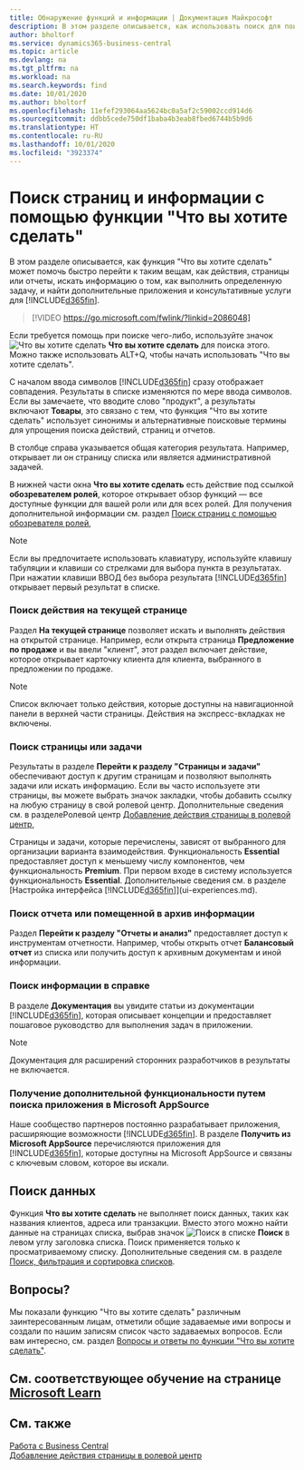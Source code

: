 ```yaml
---
title: Обнаружение функций и информации | Документация Майкрософт
description: В этом разделе описывается, как использовать поиск для поиска действий, страниц, отчетов, документации и данных, а также других приложений и консультативных служб.
author: bholtorf
ms.service: dynamics365-business-central
ms.topic: article
ms.devlang: na
ms.tgt_pltfrm: na
ms.workload: na
ms.search.keywords: find
ms.date: 10/01/2020
ms.author: bholtorf
ms.openlocfilehash: 11efef293064aa5624bc0a5af2c59002ccd914d6
ms.sourcegitcommit: ddbb5cede750df1baba4b3eab8fbed6744b5b9d6
ms.translationtype: HT
ms.contentlocale: ru-RU
ms.lasthandoff: 10/01/2020
ms.locfileid: "3923374"
---
```

# <a name="finding-pages-and-information-with-tell-me"></a>Поиск страниц и информации с помощью функции "Что вы хотите сделать"  
В этом разделе описывается, как функция "Что вы хотите сделать" может помочь быстро перейти к таким вещам, как действия, страницы или отчеты, искать информацию о том, как выполнить определенную задачу, и найти дополнительные приложения и консультативные услуги для [!INCLUDE[d365fin](includes/d365fin_md.md)].  


> [!VIDEO https://go.microsoft.com/fwlink/?linkid=2086048]

Если требуется помощь при поиске чего-либо, используйте значок ![Что вы хотите сделать](media/ui-search/search.png "Поиск страницы или отчета") **Что вы хотите сделать** для поиска этого. Можно также использовать ALT+Q, чтобы начать использовать "Что вы хотите сделать".

С началом ввода символов [!INCLUDE[d365fin](includes/d365fin_md.md)] сразу отображает совпадения. Результаты в списке изменяются по мере ввода символов. Если вы замечаете, что вводите слово "продукт", а результаты включают **Товары**, это связано с тем, что функция "Что вы хотите сделать" использует синонимы и альтернативные поисковые термины для упрощения поиска действий, страниц и отчетов.

В столбце справа указывается общая категория результата. Например, открывает ли он страницу списка или является административной задачей.  

В нижней части окна **Что вы хотите сделать** есть действие под ссылкой **обозревателем ролей**, которое открывает обзор функций — все доступные функции для вашей роли или для всех ролей. Для получения дополнительной информации см. раздел [Поиск страниц с помощью обозревателя ролей](ui-role-explorer.md),

> [!NOTE]  
>   Если вы предпочитаете использовать клавиатуру, используйте клавишу табуляции и клавиши со стрелками для выбора пункта в результатах. При нажатии клавиши ВВОД без выбора результата [!INCLUDE[d365fin](includes/d365fin_md.md)] открывает первый результат в списке.

### <a name="finding-an-action-on-the-current-page"></a>Поиск действия на текущей странице
Раздел **На текущей странице** позволяет искать и выполнять действия на открытой странице. Например, если открыта страница **Предложение по продаже** и вы ввели "клиент", этот раздел включает действие, которое открывает карточку клиента для клиента, выбранного в предложении по продаже.

> [!NOTE]  
>   Список включает только действия, которые доступны на навигационной панели в верхней части страницы. Действия на экспресс-вкладках не включены.  

### <a name="finding-a-page-or-a-task"></a>Поиск страницы или задачи
Результаты в разделе **Перейти к разделу "Страницы и задачи"** обеспечивают доступ к другим страницам и позволяют выполнять задачи или искать информацию. Если вы часто используете эти страницы, вы можете выбрать значок закладки, чтобы добавить ссылку на любую страницу в свой ролевой центр. Дополнительные сведения см. в разделеРолевой центр [Добавление действия страницы в ролевой центр](ui-bookmarks.md),

Страницы и задачи, которые перечислены, зависят от выбранного для организации варианта взаимодействия. Функциональность **Essential** предоставляет доступ к меньшему числу компонентов, чем функциональность **Premium**. При первом входе в систему используется функциональность **Essential**. Дополнительные сведения см. в разделе [Настройка интерфейса [!INCLUDE[d365fin](includes/d365fin_md.md)]](ui-experiences.md).

### <a name="finding-a-report-or-archived-information"></a>Поиск отчета или помещенной в архив информации
Раздел **Перейти к разделу "Отчеты и анализ"** предоставляет доступ к инструментам отчетности. Например, чтобы открыть отчет **Балансовый отчет** из списка или получить доступ к архивным документам и иной информации.  

### <a name="finding-information-in-the-help"></a>Поиск информации в справке
В разделе **Документация** вы увидите статьи из документации [!INCLUDE[d365fin](includes/d365fin_md.md)], которая описывает концепции и предоставляет пошаговое руководство для выполнения задач в приложении.    

> [!NOTE]  
> Документация для расширений сторонних разработчиков в результаты не включается.

### <a name="getting-more-functionality-by-finding-an-app-on-microsoft-appsource"></a>Получение дополнительной функциональности путем поиска приложения в Microsoft AppSource
Наше сообщество партнеров постоянно разрабатывает приложения, расширяющие возможности [!INCLUDE[d365fin](includes/d365fin_md.md)]. В разделе **Получить из Microsoft AppSource** перечисляются приложения для [!INCLUDE[d365fin](includes/d365fin_md.md)], которые доступны на Microsoft AppSource и связаны с ключевым словом, которое вы искали.

## <a name="searching-for-data"></a>Поиск данных
Функция **Что вы хотите сделать** не выполняет поиск данных, таких как названия клиентов, адреса или транзакции. Вместо этого можно найти данные на страницах списка, выбрав значок ![Поиск в списке](media/ui-search/search-list.png "Значок поиска в списке") **Поиск** в левом углу заголовка списка. Поиск применяется только к просматриваемому списку. Дополнительные сведения см. в разделе [Поиск, фильтрация и сортировка списков](ui-enter-criteria-filters.md).

## <a name="questions"></a>Вопросы?
Мы показали функцию "Что вы хотите сделать" различным заинтересованным лицам, отметили общие задаваемые ими вопросы и создали по нашим записям список часто задаваемых вопросов. Если вам интересно, см. раздел [Вопросы и ответы по функции "Что вы хотите сделать"](ui-search-faq.md).

## <a name="see-related-training-at-microsoft-learn"></a>См. соответствующее обучение на странице [Microsoft Learn](/learn/modules/user-interface-dynamics-365-business-central/index)

## <a name="see-also"></a>См. также
[Работа с Business Central](ui-work-product.md)  
[Добавление действия страницы в ролевой центр](ui-bookmarks.md)
